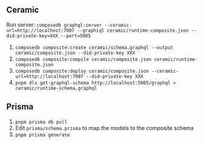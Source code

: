 ## Ceramic

Run server: `composedb graphql:server --ceramic-url=http://localhost:7007 --graphiql ceramic/runtime-composite.json --did-private-key=XXX --port=5005`

1. `composedb composite:create ceramic/schema.graphql --output ceramic/composite.json --did-private-key XXX`
2. `composedb composite:compile ceramic/composite.json ceramic/runtime-composite.json`
3. `composedb composite:deploy ceramic/composite.json --ceramic-url=http://localhost:7007 --did-private-key XXX`
4. `pnpm dlx get-graphql-schema http://localhost:5005/graphql > ceramic/runtime-schema.graphql`

## Prisma

1. `pnpm prisma db pull`
2. Edit `prisma/schema.prisma` to map the models to the composite schema
3. `pnpm prisma generate`
